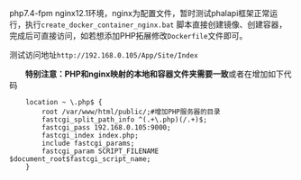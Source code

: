 php7.4-fpm nginx12.1环境，nginx为配置文件，暂时测试phalapi框架正常运行，执行`create_docker_container_nginx.bat`
脚本直接创建镜像、创建容器，完成后可直接访问，如若想添加PHP拓展修改`Dockerfile`文件即可。

测试访问地址`http://192.168.0.105/App/Site/Index`

&emsp;&emsp;**特别注意：PHP和nginx映射的本地和容器文件夹需要一致**或者在增加如下代码

```shell
    location ~ \.php$ {
        root /var/www/html/public/;#增加PHP服务器的目录
        fastcgi_split_path_info ^(.+\.php)(/.+)$;
        fastcgi_pass 192.168.0.105:9000;
        fastcgi_index index.php;
        include fastcgi_params;
        fastcgi_param SCRIPT_FILENAME $document_root$fastcgi_script_name;
    }
```
